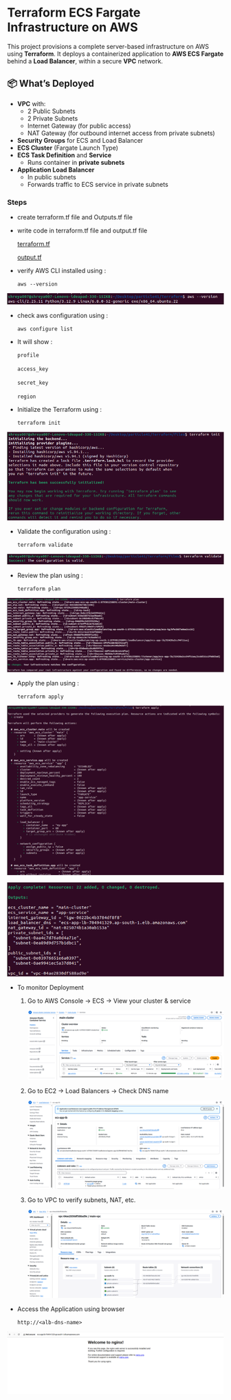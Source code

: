 # Terraform ECS Fargate Infrastructure on AWS

This project provisions a complete server-based infrastructure on AWS using **Terraform**. It deploys a containerized application to **AWS ECS Fargate** behind a **Load Balancer**, within a secure **VPC** network.

## 📦 What’s Deployed

- **VPC** with:
  - 2 Public Subnets
  - 2 Private Subnets
  - Internet Gateway (for public access)
  - NAT Gateway (for outbound internet access from private subnets)
- **Security Groups** for ECS and Load Balancer
- **ECS Cluster** (Fargate Launch Type)
- **ECS Task Definition** and **Service**
  - Runs container in **private subnets**
- **Application Load Balancer**
  - In public subnets
  - Forwards traffic to ECS service in private subnets

### Steps 
- create terraform.tf file and Outputs.tf file
- write code in terraform.tf file and output.tf file 

    [terraform.tf](terraform.tf)

    [output.tf](outputs.tf)

- verify AWS CLI installed using :

      aws --version

![alt text](<images/aws version.png>)

- check aws configuration using :

      aws configure list

- It will show :
     
      profile

      access_key

      secret_key

      region

- Initialize the Terraform using :
    
      terraform init

![alt text](<images/terraform init.png>)

- Validate the configuration using :

      terraform validate

![alt text](<images/terraform validate.png>)

- Review the plan using :
  
      terraform plan

![alt text](<images/terraform plan.png>)

- Apply the plan using :

      terraform apply

![alt text](<images/terraform apply.png>)

![alt text](<images/terraform apply 2.png>)

- To monitor Deployment 
  
  1) Go to AWS Console → ECS → View your cluster & service

      ![alt text](images/ECS.png)

  2) Go to EC2 → Load Balancers → Check DNS name

      ![alt text](<images/load balancer.png>)

  3) Go to VPC to verify subnets, NAT, etc.
     
      ![alt text](images/VPC.png)

- Access the Application using browser
  
      http://<alb-dns-name>

![alt text](<images/final result.png>)
